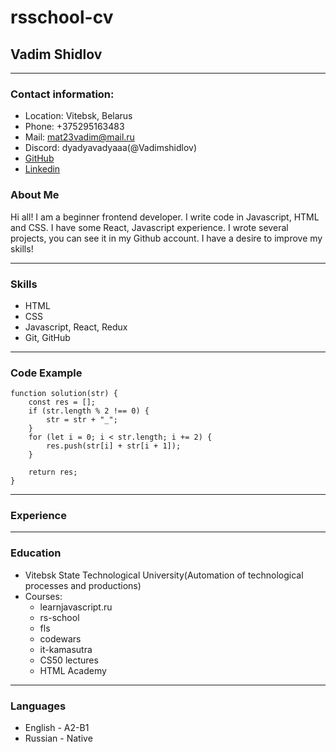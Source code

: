 # rsschool-cv

## Vadim Shidlov

---

### Contact information:

-   Location: Vitebsk, Belarus
-   Phone: +375295163483
-   Mail: mat23vadim@mail.ru
-   Discord: dyadyavadyaaa(@Vadimshidlov)
-   [GitHub](https://github.com/Vadimshidlov)
-   [Linkedin](https://www.linkedin.com/in/vadim-shidlou-23b512258/)

### About Me

Hi all! I am a beginner frontend developer. I write code in Javascript, HTML and CSS. I have some
React,
Javascript experience. I wrote several projects, you can see it in my Github account.
I have a
desire to
improve my skills!

---

### Skills

-   HTML
-   CSS
-   Javascript, React, Redux
-   Git, GitHub

---

### Code Example

```
function solution(str) {
    const res = [];
    if (str.length % 2 !== 0) {
        str = str + "_";
    }
    for (let i = 0; i < str.length; i += 2) {
        res.push(str[i] + str[i + 1]);
    }

    return res;
}
```

---

### Experience

---

### Education

-   Vitebsk State Technological University(Automation of technological processes and productions)
-   Courses:
    -   learnjavascript.ru
    -   rs-school
    -   fls
    -   codewars
    -   it-kamasutra
    -   CS50 lectures
    -   HTML Academy

---

### Languages

-   English - A2-B1
-   Russian - Native
